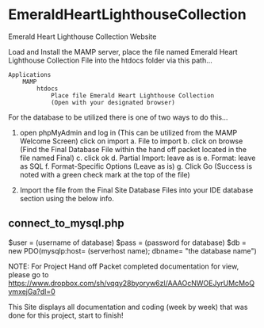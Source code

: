 EmeraldHeartLighthouseCollection
================================

Emerald Heart Lighthouse Collection Website

Load and Install the MAMP server, place the file named Emerald Heart Lighthouse Collection
File into the htdocs folder via this path...

	Applications
		MAMP
			htdocs
				Place file Emerald Heart Lighthouse Collection
				(Open with your designated browser)
				
For the database to be utilized there is one of two ways to do this...

1. open phpMyAdmin and log in (This can be utilized from the MAMP Welcome Screen)
   click on import
	a. File to import 
	b. click on browse (Find the Final Database File within the hand off packet located in the file named Final)
	c. click ok
	d. Partial Import: leave as is
	e. Format: leave as SQL
	f. Format-Specific Options (Leave as is)
	g. Click Go (Success is noted with a green check mark at the top of the file)
	

2. Import the file from the Final Site Database Files into your IDE database section using the below info.

connect_to_mysql.php
---------------------
$user = (username of database)
$pass = (password for database)
$db = new PDO(mysqlp:host= (serverhost name); dbname= "the database name")


NOTE: For Project Hand off Packet completed documentation for view, please go to
https://www.dropbox.com/sh/vqqy28byoryw6zl/AAAOcNWOEJyrUMcMoQymxejGa?dl=0

This Site displays all documentation and coding (week by week) that was done for this project, start to finish!

